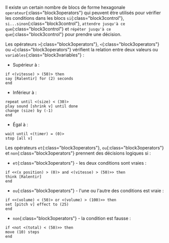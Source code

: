 Il existe un certain nombre de blocs de forme hexagonale `operateur`{:class="block3operators"} qui peuvent être utilisés pour vérifier les conditions dans les blocs `si`{:class="block3control"}, `si...sinon`{:class="block3control"}, `attendre jusqu'à ce que`{:class="block3control"} et `répéter jusqu'à ce que`{:class="block3control"} pour prendre une décision.

Les opérateurs `>`{:class="block3operators"}, `<`{:class="block3operators"} ou `=`{:class="block3operators"} vérifient la relation entre deux valeurs ou `variables`{:class="block3variables"} :

+ Supérieur à :

```blocks3
if <(vitesse) > (50)> then
say [Ralentir] for (2) seconds
end
```
+ Inférieur à :

```blocks3
repeat until <(size) < (30)>
play sound [shrink v] until done
change (size) by (-1)
end
```
+ Égal à :

```blocks3
wait until <(timer) = (0)>
stop [all v]
```

Les opérateurs `et`{:class="block3operators"}, `ou`{:class="block3operators"} et `non`{:class="block3operators"} prennent des décisions logiques si :

+ `et`{:class="block3operators"} - les deux conditions sont vraies :

```blocks3
if <<(x position) > (0)> and <(vitesse) > (50)>> then
think [Ralentir]  
end
```

+ `ou`{:class="block3operators"} - l'une ou l'autre des conditions est vraie :

```blocks3
if <<(volume) < (50)> or <(volume) > (100)>> then
set [pitch v] effect to (25)
end
```

+ `non`{:class="block3operators"} - la condition est fausse :

```blocks3
if <not <(total) < (50)>> then
move (10) steps
end
```
